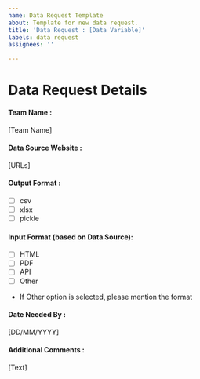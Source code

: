 ```yaml
---
name: Data Request Template
about: Template for new data request.
title: 'Data Request : [Data Variable]'
labels: data request
assignees: ''

---
```


# Data Request Details
#### Team Name : 
[Team Name]
#### Data Source Website : 
[URLs]
#### Output Format : 
- [ ] csv
- [ ] xlsx
- [ ] pickle
#### Input Format (based on Data Source): 
- [ ] HTML
- [ ] PDF
- [ ] API
- [ ] Other
- If Other option is selected, please mention the format
#### Date Needed By : 
[DD/MM/YYYY]
#### Additional Comments : 
[Text]
